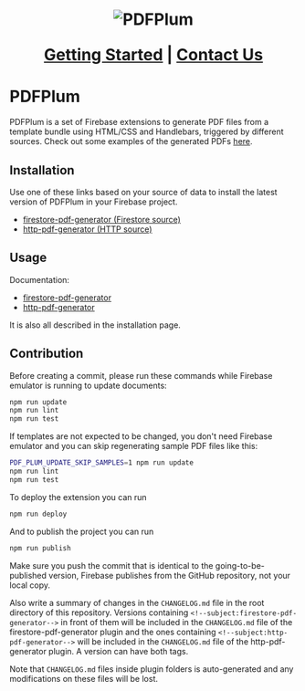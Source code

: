 <h1 align="center">
  <img src="https://www.pdfplum.com/logo192.png" alt="PDFPlum">

<a href="https://www.pdfplum.com/#getting-started">Getting Started</a> |
<a href="https://www.pdfplum.com/#contact-us">Contact Us</a>

</h1>

# PDFPlum

PDFPlum is a set of Firebase extensions to generate PDF files from a template bundle using HTML/CSS and Handlebars, triggered by different sources.
Check out some examples of the generated PDFs [here](https://github.com/pdfplum/pdfplum/tree/main/template-samples).

## Installation

Use one of these links based on your source of data to install the latest version of PDFPlum in your Firebase project.

- [firestore-pdf-generator (Firestore source)](https://console.firebase.google.com/project/_/extensions/install?ref=pdfplum/firestore-pdf-generator)
- [http-pdf-generator (HTTP source)](https://console.firebase.google.com/project/_/extensions/install?ref=pdfplum/http-pdf-generator)

## Usage

Documentation:

- [firestore-pdf-generator](https://github.com/pdfplum/pdfplum/tree/main/firestore-pdf-generator/PREINSTALL.md)
- [http-pdf-generator](https://github.com/pdfplum/pdfplum/tree/main/http-pdf-generator/PREINSTALL.md)

It is also all described in the installation page.

## Contribution

Before creating a commit, please run these commands while Firebase emulator is running to update documents:

```bash
npm run update
npm run lint
npm run test
```

If templates are not expected to be changed, you don't need Firebase emulator and you can skip regenerating sample PDF files like this:

```bash
PDF_PLUM_UPDATE_SKIP_SAMPLES=1 npm run update
npm run lint
npm run test
```

To deploy the extension you can run

```bash
npm run deploy
```

And to publish the project you can run

```bash
npm run publish
```

Make sure you push the commit that is identical to the going-to-be-published version, Firebase publishes from the GitHub repository, not your local copy.

Also write a summary of changes in the `CHANGELOG.md` file in the root directory of this repository. Versions containing `<!--subject:firestore-pdf-generator-->` in front of them will be included in the `CHANGELOG.md` file of the firestore-pdf-generator plugin and the ones containing `<!--subject:http-pdf-generator-->` will be included in the `CHANGELOG.md` file of the http-pdf-generator plugin. A version can have both tags.

Note that `CHANGELOG.md` files inside plugin folders is auto-generated and any modifications on these files will be lost.
